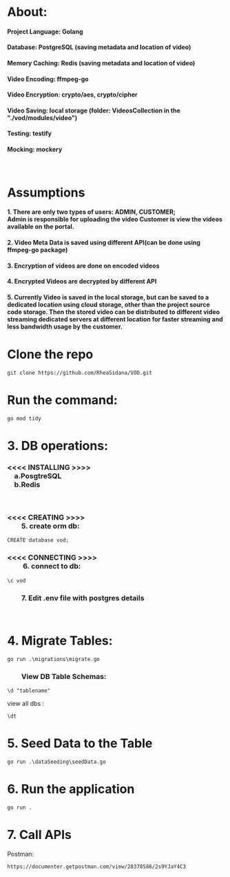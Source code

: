 <h1>About: </h1>
<h4>Project Language: Golang</h4>
<h4>Database: PostgreSQL (saving metadata and location of video)</h4>
<h4>Memory Caching: Redis (saving metadata and location of video)</h4>
<h4>Video Encoding: ffmpeg-go</h4>
<h4>Video Encryption: crypto/aes, crypto/cipher</h4>
<h4>Video Saving: local storage (folder: VideosCollection in the "./vod/modules/video")</h4>
<h4>Testing: testify </h4>
<h4>Mocking: mockery </h4>

&emsp;<h1>Assumptions</h1>
<h4>1. There are only two types of users: ADMIN, CUSTOMER; <br/>
Admin is responsible for uploading the video
Customer is view the videos available on the portal.
</h4>
<h4>2. Video Meta Data is saved using different API(can be done using ffmpeg-go package)</h4>
<h4>3. Encryption of videos are done on encoded videos</h4>
<h4>4. Encrypted Videos are decrypted by different API</h4>
<h4>5. Currently Video is saved in the local storage, but can be saved to a dedicated location using cloud storage, other than the project source code storage. Then the stored video can be distributed to different video streaming dedicated servers at different location for faster streaming and less bandwidth usage by the customer.</h4>

<h1> Clone the repo </h1>

```
git clone https://github.com/RheaSidana/VOD.git
```

<h1> Run the command:</h1>

```
go mod tidy
```

<h1>3. DB operations:</h1>
<h3><<<< INSTALLING >>>><br/>
    &emsp;a.PosgtreSQL <br/>
    &emsp;b.Redis</h3>

<br/>
<h3> <<<< CREATING >>>> <br/>&emsp;&emsp;5. create orm db: </h3>

```
CREATE database vod;
```

<h3>  <<<< CONNECTING >>>> <br/>&emsp;&emsp; 6. connect to db: </h3>

```
\c vod
```

<h3>&emsp;&emsp;7. Edit .env file with postgres details</h3>
<br/>


<h1>4. Migrate Tables: </h1>

```
go run .\migrations\migrate.go
```

<h3>&emsp;&emsp;View DB Table Schemas: </h3>

```
\d "tablename"
```

view all dbs : 

```
\dt
```

<h1>5. Seed Data to the Table </h1>

```
go run .\dataSeeding\seedData.go
```


<h1>6. Run the application </h1>

```
go run .
```


<h1>7. Call APIs </h1>
Postman: 

```
https://documenter.getpostman.com/view/28378586/2s9YJaY4C3
```

<!-- <h1>8. Video Description to use the APIs: </h1> -->